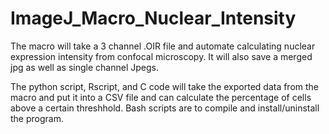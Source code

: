# ImageJ_Macro_Nuclear_Intensity

The macro will take a 3 channel .OIR file and automate calculating nuclear expression intensity from confocal microscopy. It will also save a merged jpg as well as single channel Jpegs. 

The python script, Rscript, and C code will take the exported data from the macro and put it into a CSV file and can calculate the percentage of cells above a certain threshhold. Bash scripts are to compile and install/uninstall the program.
